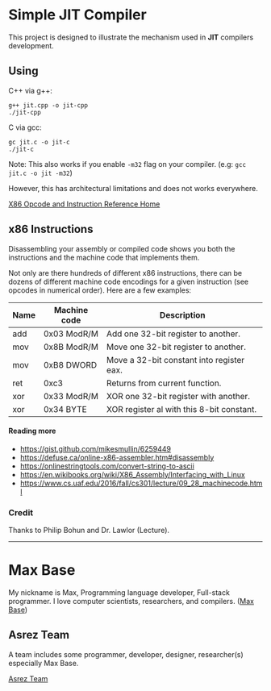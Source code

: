 # Simple JIT Compiler

This project is designed to illustrate the mechanism used in **JIT** compilers development.

## Using

C++ via g++:

```
g++ jit.cpp -o jit-cpp
./jit-cpp
```

C via gcc:

```
gc jit.c -o jit-c
./jit-c
```

Note: This also works if you enable `-m32` flag on your compiler. (e.g: `gcc jit.c -o jit -m32`)

However, this has architectural limitations and does not works everywhere.

[X86 Opcode and Instruction Reference Home](http://ref.x86asm.net/coder32.html#x00)

## x86 Instructions

Disassembling your assembly or compiled code shows you both the instructions and the machine code that implements them. 

Not only are there hundreds of different x86 instructions, there can be dozens of different machine code encodings for a given instruction (see opcodes in numerical order).  Here are a few examples:

Name | Machine code | Description
-------- | ------------ | -------------
add | 0x03 ModR/M |	Add one 32-bit register to another.
mov |	0x8B ModR/M |	Move one 32-bit register to another.
mov |	0xB8 DWORD |	Move a 32-bit constant into register eax.
ret |	0xc3 | 	Returns from current function.
xor | 	0x33 ModR/M |	XOR one 32-bit register with another.
xor | 	0x34 BYTE |	XOR register al with this 8-bit constant.

#### Reading more

- https://gist.github.com/mikesmullin/6259449
- https://defuse.ca/online-x86-assembler.htm#disassembly
- https://onlinestringtools.com/convert-string-to-ascii
- https://en.wikibooks.org/wiki/X86_Assembly/Interfacing_with_Linux
- https://www.cs.uaf.edu/2016/fall/cs301/lecture/09_28_machinecode.html

### Credit

Thanks to Philip Bohun and Dr. Lawlor (Lecture).

---------

# Max Base

My nickname is Max, Programming language developer, Full-stack programmer. I love computer scientists, researchers, and compilers. ([Max Base](https://maxbase.org/))

## Asrez Team

A team includes some programmer, developer, designer, researcher(s) especially Max Base.

[Asrez Team](https://www.asrez.com/)
